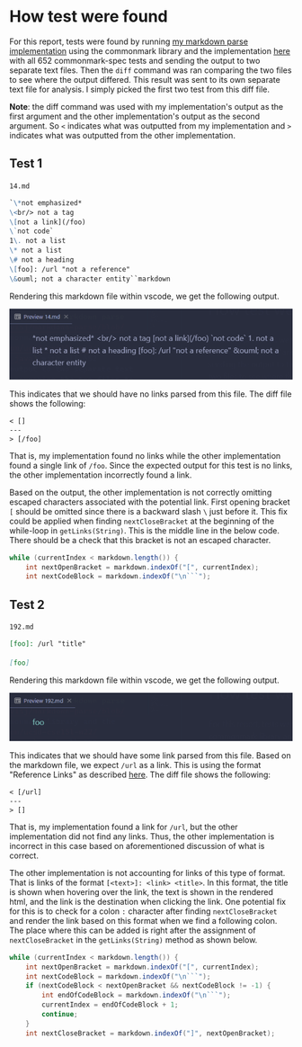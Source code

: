 # How test were found
For this report, tests were found by running [my markdown parse implementation](https://github.com/cdavisj/markdown-parse/blob/main/MarkdownParse.java) using the commonmark library and the implementation [here](https://github.com/ucsd-cse15l-w22/markdown-parse/blob/main/MarkdownParse.java) with all 652 commonmark-spec tests and sending the output to two separate text files. Then the `diff` command was ran comparing the two files to see where the output differed. This result was sent to its own separate text file for analysis. I simply picked the first two test from this diff file.

**Note**: the diff command was used with my implementation's output as the first argument and the other implementation's output as the second argument. So `<` indicates what was outputted from my implementation and `>` indicates what was outputted from the other implementation.

## Test 1
`14.md`
```markdown
`\*not emphasized*
\<br/> not a tag
\[not a link](/foo)
\`not code`
1\. not a list
\* not a list
\# not a heading
\[foo]: /url "not a reference"
\&ouml; not a character entity``markdown
```

Rendering this markdown file within vscode, we get the following output.

![14.png](images/14.png)

This indicates that we should have no links parsed from this file. 
The diff file shows the following:
```
< []
---
> [/foo]
```
That is, my implementation found no links while the other implementation found a single link of `/foo`. Since the expected output for this test is no links, the other implementation incorrectly found a link.

Based on the output, the other implementation is not correctly omitting escaped characters associated with the potential link. First opening bracket `[` should be omitted since there is a backward slash `\` just before it. This fix could be applied when finding `nextCloseBracket` at the beginning of the while-loop in `getLinks(String)`. This is the middle line in the below code. There should be a check that this bracket is not an escaped character.

```java
while (currentIndex < markdown.length()) {
    int nextOpenBracket = markdown.indexOf("[", currentIndex);
    int nextCodeBlock = markdown.indexOf("\n```");
```

## Test 2
`192.md`
```markdown
[foo]: /url "title"

[foo]
```

Rendering this markdown file within vscode, we get the following output.

![192.png](images/192.png)

This indicates that we should have some link parsed from this file. Based on the markdown file, we expect `/url` as a link. This is using the format "Reference Links" as described [here](https://www.w3schools.io/file/markdown-links/).
The diff file shows the following:
```
< [/url]
---
> []
```

That is, my implementation found a link for `/url`, but the other implementation did not find any links. Thus, the other implementation is incorrect in this case based on aforementioned discussion of what is correct. 

The other implementation is not accounting for links of this type of format. That is links of the format `[<text>]: <link> <title>`. In this format, the title is shown when hovering over the link, the text is shown in the rendered html, and the link is the destination when clicking the link. One potential fix for this is to check for a colon `:` character after finding `nextCloseBracket` and render the link based on this format when we find a following colon. The place where this can be added is right after the assignment of `nextCloseBracket` in the `getLinks(String)` method as shown below.

```java
while (currentIndex < markdown.length()) {
    int nextOpenBracket = markdown.indexOf("[", currentIndex);
    int nextCodeBlock = markdown.indexOf("\n```");
    if (nextCodeBlock < nextOpenBracket && nextCodeBlock != -1) {
        int endOfCodeBlock = markdown.indexOf("\n```");
        currentIndex = endOfCodeBlock + 1;
        continue;
    }
    int nextCloseBracket = markdown.indexOf("]", nextOpenBracket);
```
